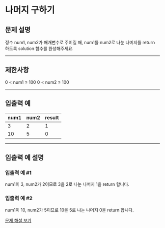 # 나머지 구하기

## 문제 설명
정수 num1, num2가 매개변수로 주어질 때, num1를 num2로 나눈 나머지를 return 하도록 solution 함수를 완성해주세요.

---

## 제한사항
0 < num1 ≤ 100
0 < num2 ≤ 100

---

## 입출력 예
| num1 | num2 | result |
|------|------|--------|
| 3    | 2    | 1      |
| 10   | 5    | 0      |

---

## 입출력 예 설명

### 입출력 예 #1
num1이 3, num2가 2이므로 3을 2로 나눈 나머지 1을 return 합니다.

### 입출력 예 #2
num1이 10, num2가 5이므로 10을 5로 나눈 나머지 0을 return 합니다.

[문제 해설 보기](./문제해설.md)
